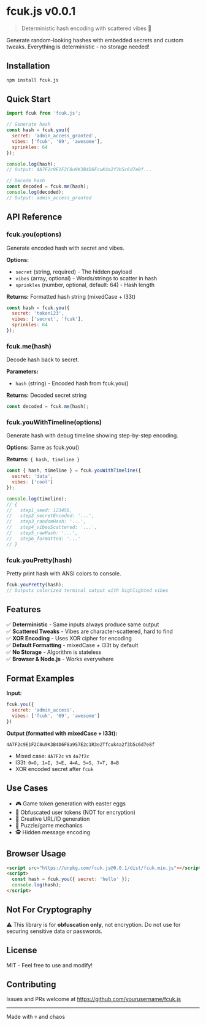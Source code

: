 # fcuk.js v0.0.1

> Deterministic hash encoding with scattered vibes 🚀

Generate random-looking hashes with embedded secrets and custom tweaks. Everything is deterministic - no storage needed!

## Installation

```bash
npm install fcuk.js
```

## Quick Start

```javascript
import fcuk from 'fcuk.js';

// Generate hash
const hash = fcuk.you({
  secret: 'admin_access_granted',
  vibes: ['fcuk', '69', 'awesome'],
  sprinkles: 64
});

console.log(hash);
// Output: 4A7F2c9E1F2C8u9K3B4D6FcuK4a2f3b5c6d7e8f...

// Decode hash
const decoded = fcuk.me(hash);
console.log(decoded);
// Output: admin_access_granted
```

## API Reference

### fcuk.you(options)
Generate encoded hash with secret and vibes.

**Options:**
- `secret` (string, required) - The hidden payload
- `vibes` (array, optional) - Words/strings to scatter in hash
- `sprinkles` (number, optional, default: 64) - Hash length

**Returns:** Formatted hash string (mixedCase + l33t)

```javascript
const hash = fcuk.you({
  secret: 'token123',
  vibes: ['secret', 'fcuk'],
  sprinkles: 64
});
```

### fcuk.me(hash)
Decode hash back to secret.

**Parameters:**
- `hash` (string) - Encoded hash from fcuk.you()

**Returns:** Decoded secret string

```javascript
const decoded = fcuk.me(hash);
```

### fcuk.youWithTimeline(options)
Generate hash with debug timeline showing step-by-step encoding.

**Options:** Same as fcuk.you()

**Returns:** `{ hash, timeline }`

```javascript
const { hash, timeline } = fcuk.youWithTimeline({
  secret: 'data',
  vibes: ['cool']
});

console.log(timeline);
// {
//   step1_seed: 123456,
//   step2_secretEncoded: '...',
//   step3_randomHash: '...',
//   step4_vibesScattered: '...',
//   step5_rawHash: '...',
//   step6_formatted: '...'
// }
```

### fcuk.youPretty(hash)
Pretty print hash with ANSI colors to console.

```javascript
fcuk.youPretty(hash);
// Outputs colorized terminal output with highlighted vibes
```

## Features

✅ **Deterministic** - Same inputs always produce same output  
✅ **Scattered Tweaks** - Vibes are character-scattered, hard to find  
✅ **XOR Encoding** - Uses XOR cipher for encoding  
✅ **Default Formatting** - mixedCase + l33t by default  
✅ **No Storage** - Algorithm is stateless  
✅ **Browser & Node.js** - Works everywhere  

## Format Examples

**Input:**
```javascript
fcuk.you({
  secret: 'admin_access',
  vibes: ['fcuk', '69', 'awesome']
})
```

**Output (formatted with mixedCase + l33t):**
```
4A7F2c9E1F2C8u9K3B4D6F8a9S7E2c1R3e2Tfcuk4a2f3b5c6d7e8f
```

- Mixed case: `4A7F2c` vs `4a7f2c`
- l33t: `0=O, 1=I, 3=E, 4=A, 5=S, 7=T, 8=B`
- XOR encoded secret after `fcuk`

## Use Cases

- 🎮 Game token generation with easter eggs
- 🔐 Obfuscated user tokens (NOT for encryption)
- 🎨 Creative URL/ID generation
- 🎯 Puzzle/game mechanics
- 🕵️ Hidden message encoding

## Browser Usage

```html
<script src="https://unpkg.com/fcuk.js@0.0.1/dist/fcuk.min.js"></script>
<script>
  const hash = fcuk.you({ secret: 'hello' });
  console.log(hash);
</script>
```

## Not For Cryptography

⚠️ This library is for **obfuscation only**, not encryption. Do not use for securing sensitive data or passwords.

## License

MIT - Feel free to use and modify!

## Contributing

Issues and PRs welcome at https://github.com/yourusername/fcuk.js

---

Made with 💀 and chaos